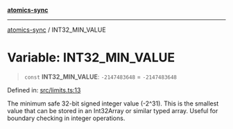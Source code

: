 [**atomics-sync**](../README.md)

***

[atomics-sync](../README.md) / INT32\_MIN\_VALUE

# Variable: INT32\_MIN\_VALUE

> `const` **INT32\_MIN\_VALUE**: `-2147483648` = `-2147483648`

Defined in: [src/limits.ts:13](https://github.com/slavamuravey/atomics-sync/blob/75e5db5e81c583024857ae60b2746ded23c99a17/src/limits.ts#L13)

The minimum safe 32-bit signed integer value (-2^31).
This is the smallest value that can be stored in an Int32Array or similar typed array.
Useful for boundary checking in integer operations.
